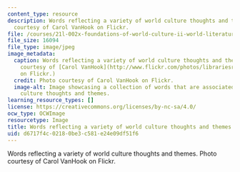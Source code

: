 ```yaml
---
content_type: resource
description: Words reflecting a variety of world culture thoughts and themes. Photo
  courtesy of Carol VanHook on Flickr.
file: /courses/21l-002x-foundations-of-world-culture-ii-world-literatures-and-texts-spring-2012/d6717f4c02180be3c581e24e09df51f6_21l-002xs12-th.jpg
file_size: 16094
file_type: image/jpeg
image_metadata:
  caption: Words reflecting a variety of world culture thoughts and themes. (Photo
    courtesy of [Carol VanHook](http://www.flickr.com/photos/librariesrock/4105799665/)
    on Flickr.)
  credit: Photo courtesy of Carol VanHook on Flickr.
  image-alt: Image showcasing a collection of words that are associated with world
    culture thoughts and themes.
learning_resource_types: []
license: https://creativecommons.org/licenses/by-nc-sa/4.0/
ocw_type: OCWImage
resourcetype: Image
title: Words reflecting a variety of world culture thoughts and themes
uid: d6717f4c-0218-0be3-c581-e24e09df51f6
---
```

Words reflecting a variety of world culture thoughts and themes. Photo courtesy of Carol VanHook on Flickr.